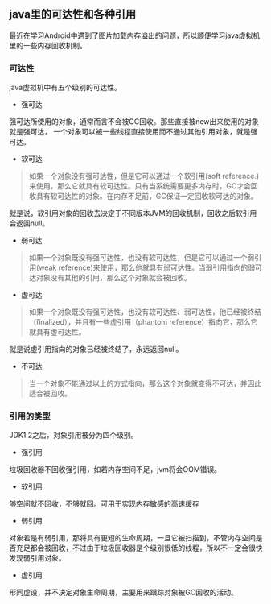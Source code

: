 ## java里的可达性和各种引用

最近在学习Android中遇到了图片加载内存溢出的问题，所以顺便学习java虚拟机里的一些内存回收机制。

### 可达性
java虚拟机中有五个级别的可达性。

 - 强可达

强可达所使用的对象，通常而言不会被GC回收。那些直接被new出来使用的对象就是强可达， 一个对象可以被一些线程直接使用而不通过其他引用对象，就是强可达。

 - 软可达

>  如果一个对象没有强可达性，但是它可以通过一个软引用(soft reference.)来使用，那么它就具有软可达性。只有当系统需要更多内存时，GC才会回收具有软可达性的对象。在内存不足前，GC保证一定回收软可达的对象。

就是说，软引用对象的回收去决定于不同版本JVM的回收机制，回收之后软引用会返回null。

 - 弱可达

> 如果一个对象既没有强可达性，也没有软可达性，但是它可以通过一个弱引用(weak reference)来使用，那么他就具有弱可达性。当弱引用指向的弱可达对象没有其他的引用，那么这个对象就会被回收。

 - 虚可达
>如果一个对象既没有强可达性，也没有软可达性、弱可达性，他已经被终结（finalized），并且有一些虚引用（phantom reference）指向它，那么它就具有虚可达性。

就是说虚引用指向的对象已经被终结了，永远返回null。

 - 不可达
>当一个对象不能通过以上的方式指向，那么这个对象就变得不可达，并因此适合被回收。


### 引用的类型
JDK1.2之后，对象引用被分为四个级别。

 - 强引用

垃圾回收器不回收强引用，如若内存空间不足，jvm将会OOM错误。

 - 软引用

够空间就不回收，不够就回。可用于实现内存敏感的高速缓存

 - 弱引用

对象若是有弱引用，那将具有更短的生命周期，一旦它被扫描到，不管内存空间是否充足都会被回收，不过由于垃圾回收器是个级别很低的线程，所以不一定会很快发现弱引用对象。

 - 虚引用

形同虚设，并不决定对象生命周期，主要用来跟踪对象被GC回收的活动。
